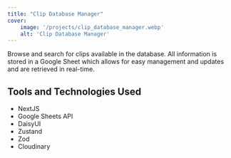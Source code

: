 ```yaml
---
title: "Clip Database Manager"
cover:
    image: '/projects/clip_database_manager.webp'
    alt: 'Clip Database Manager'
---
```


Browse and search for clips available in the database. All information is stored in a Google Sheet which allows for easy management and updates and are retrieved in real-time.

## Tools and Technologies Used

-   NextJS
-   Google Sheets API
-   DaisyUI
-   Zustand
-   Zod
-   Cloudinary
